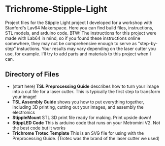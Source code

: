# Trichrome-Stipple-Light
Project files for the Stipple Light project I developed for a workshop with Stanford's Lav64 Makerspace. Here you can find build files, instructions, STL models, and arduino code.
BTW: The instructions for this project were made with Lab64 in mind, so if you found these instructions online somewhere, they may not be comprehensive enough to serve as "step-by-step" instuctions. Your results may vary depending on the laser cutter you use, for example. I'll try to add parts and materials to this project when I can.   

## Directory of Files
- (start here) **TSL Preprocessing Guide** describes how to turn your image into a cut file for a laser cutter. This is typically the first step to transform your image!
- **TSL Assembly Guide** shows you how to put everything together, including 3D printing, cutting out your images, and assembly the electronics
- **StippleMount** STL 3D print file ready for making. Print upside down!
- **StippLED Code** This is arduino code that runs on your Metromini V2. Not the best code but it works
- **Trichrome Trotec Template** This is an SVG file for using with the Preprocessing Guide. (Trotec was the brand of the laser cutter we used)
